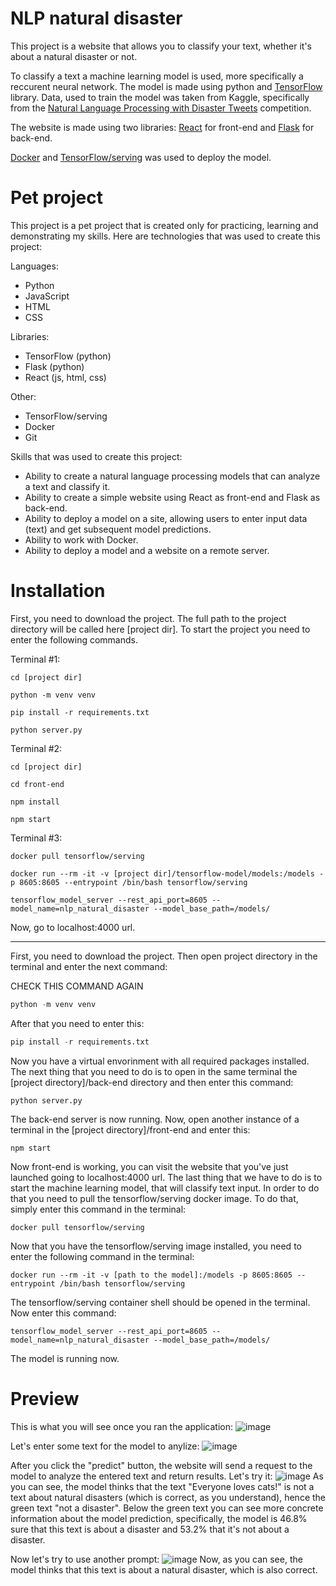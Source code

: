 # NLP natural disaster
This project is a website that allows you to classify your text, whether it's about a natural disaster or not.

To classify a text a machine learning model is used, more specifically a reccurent neural network. The model is made using python and [TensorFlow](https://www.tensorflow.org/) library.
Data, used to train the model was taken from Kaggle, specifically from the [Natural Language Processing with Disaster Tweets](https://www.kaggle.com/competitions/nlp-getting-started/data) competition.

The website is made using two libraries: [React](https://react.dev/) for front-end and [Flask](https://flask.palletsprojects.com/en/2.3.x/) for back-end.

[Docker](https://www.docker.com/) and [TensorFlow/serving](https://www.tensorflow.org/tfx/guide/serving) was used to deploy the model.

# Pet project

This project is a pet project that is created only for practicing, learning and demonstrating my skills. Here are technologies that was used to create this project:

Languages:
* Python
* JavaScript
* HTML
* CSS

Libraries:
* TensorFlow (python)
* Flask (python)
* React (js, html, css)

Other:
* TensorFlow/serving
* Docker
* Git

Skills that was used to create this project:
* Ability to create a natural language processing models that can analyze a text and classify it.
* Ability to create a simple website using React as front-end and Flask as back-end.
* Ability to deploy a model on a site, allowing users to enter input data (text) and get subsequent model predictions.
* Ability to work with Docker.
* Ability to deploy a model and a website on a remote server.

# Installation

First, you need to download the project. The full path to the project directory will be called here [project dir].
To start the project you need to enter the following commands.

Terminal #1:
```shell
cd [project dir]

python -m venv venv

pip install -r requirements.txt

python server.py
```

Terminal #2:
```shell
cd [project dir]

cd front-end

npm install

npm start
```

Terminal #3:
```shell
docker pull tensorflow/serving

docker run --rm -it -v [project dir]/tensorflow-model/models:/models -p 8605:8605 --entrypoint /bin/bash tensorflow/serving

tensorflow_model_server --rest_api_port=8605 --model_name=nlp_natural_disaster --model_base_path=/models/
```

Now, go to localhost:4000 url.

-----------------------------
First, you need to download the project. Then open project directory in the terminal and enter the next command:

CHECK THIS COMMAND AGAIN
```python
python -m venv venv
```

After that you need to enter this:
```python
pip install -r requirements.txt
```
Now you have a virtual envorinment with all required packages installed. The next thing that you need to do is to open in the same
terminal the [project directory]/back-end directory and then enter this command:
```shell
python server.py
```
The back-end server is now running. Now, open another instance of a terminal in the [project directory]/front-end and enter this:
```shell
npm start
```
Now front-end is working, you can visit the website that you've just launched going to localhost:4000 url.
The last thing that we have to do is to start the machine learning model, that will classify text input.
In order to do that you need to pull the tensorflow/serving docker image. To do that, simply enter this command in the terminal:
```docker
docker pull tensorflow/serving
```
Now that you have the tensorflow/serving image installed, you need to enter the following command in the terminal:
```docker
docker run --rm -it -v [path to the model]:/models -p 8605:8605 --entrypoint /bin/bash tensorflow/serving
```
The tensorflow/serving container shell should be opened in the terminal. Now enter this command:
```tensorflow/serving
tensorflow_model_server --rest_api_port=8605 --model_name=nlp_natural_disaster --model_base_path=/models/
```
The model is running now.

# Preview
This is what you will see once you ran the application:
![image](https://github.com/SpectreSpect/nlp-natural-disaster/assets/52841087/a5c350b5-82e2-44da-895d-ab13109e3468)

Let's enter some text for the model to anylize:
![image](https://github.com/SpectreSpect/nlp-natural-disaster/assets/52841087/ff3ff15a-5c11-42b6-b958-ffeb30c9205f)

After you click the "predict" button, the website will send a request to the model to analyze the entered text and return results. Let's try it:
![image](https://github.com/SpectreSpect/nlp-natural-disaster/assets/52841087/314dd991-ad1d-4c44-8266-449a07fd6ed3)
As you can see, the model thinks that the text "Everyone loves cats!" is not a text about natural disasters (which is correct, as you understand), hence the green text "not a disaster". 
Below the green text you can see more concrete information about the model prediction, specifically, the model is 46.8% sure that this text is about a disaster and 53.2% that it's not about a disaster.

Now let's try to use another prompt:
![image](https://github.com/SpectreSpect/nlp-natural-disaster/assets/52841087/2afd9ee4-ef78-49ad-8eb2-0d1c54395ea1)
Now, as you can see, the model thinks that this text is about a natural disaster, which is also correct.
